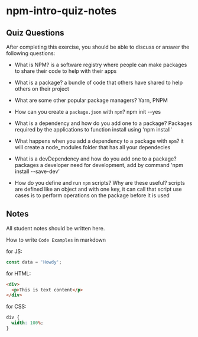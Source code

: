 # npm-intro-quiz-notes

## Quiz Questions

After completing this exercise, you should be able to discuss or answer the following questions:

- What is NPM?
  is a software registry where people can make packages to share their code to help with their apps

- What is a package?
  a bundle of code that others have shared to help others on their project

- What are some other popular package managers?
  Yarn, PNPM

- How can you create a `package.json` with `npm`?
  npm init --yes

- What is a dependency and how do you add one to a package?
  Packages required by the applications to function
  install using 'npm install'

- What happens when you add a dependency to a package with `npm`?
  it will create a node_modules folder that has all your dependecies

- What is a devDependency and how do you add one to a package?
  packages a developer need for development,
  add by command 'npm install --save-dev'

- How do you define and run `npm` scripts? Why are these useful?
  scripts are defined like an object and with one key, it can call that script
  use cases is to perform operations on the package before it is used

## Notes

All student notes should be written here.

How to write `Code Examples` in markdown

for JS:

```javascript
const data = 'Howdy';
```

for HTML:

```html
<div>
  <p>This is text content</p>
</div>
```

for CSS:

```css
div {
  width: 100%;
}
```
